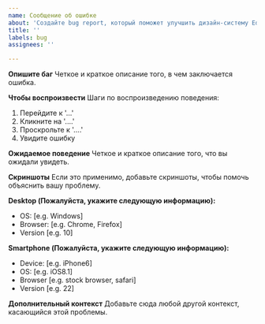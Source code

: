```yaml
---
name: Сообщение об ошибке
about: 'Создайте bug report, который поможет улучшить дизайн-систему Eduprog.'
title: ''
labels: bug
assignees: ''

---
```


**Опишите баг**
Четкое и краткое описание того, в чем заключается ошибка.

**Чтобы воспроизвести**
Шаги по воспроизведению поведения:
1. Перейдите к '...'
2. Кликните на '....'
3. Проскрольте к '....'
4. Увидите ошибку

**Ожидаемое поведение**
Четкое и краткое описание того, что вы ожидали увидеть.

**Скриншоты**
Если это применимо, добавьте скриншоты, чтобы помочь объяснить вашу проблему.

**Desktop (Пожалуйста, укажите следующую информацию):**
 - OS: [e.g. Windows]
 - Browser: [e.g. Chrome, Firefox]
 - Version [e.g. 10]

**Smartphone (Пожалуйста, укажите следующую информацию):**
 - Device: [e.g. iPhone6]
 - OS: [e.g. iOS8.1]
 - Browser [e.g. stock browser, safari]
 - Version [e.g. 22]

**Дополнительный контекст**
Добавьте сюда любой другой контекст, касающийся этой проблемы.
